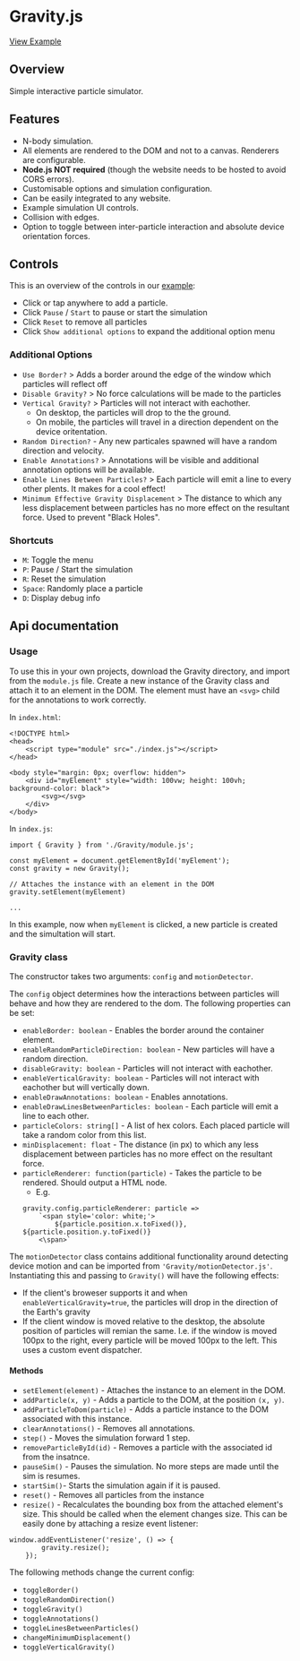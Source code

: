 # Gravity.js

[View Example](https://theithorian.github.io/Gravity/)

## Overview

Simple interactive particle simulator.

## Features

-   N-body simulation.
-   All elements are rendered to the DOM and not to a canvas. Renderers are configurable.
-   **Node.js NOT required** (though the website needs to be hosted to avoid CORS errors).
-   Customisable options and simulation configuration.
-   Can be easily integrated to any website.
-   Example simulation UI controls.
-   Collision with edges.
-   Option to toggle between inter-particle interaction and absolute device orientation forces.

## Controls

This is an overview of the controls in our [example](https://theithorian.github.io/Gravity/):

-   Click or tap anywhere to add a particle.
-   Click `Pause` / `Start` to pause or start the simulation
-   Click `Reset` to remove all particles
-   Click `Show additional options` to expand the additional option menu

### Additional Options

-   `Use Border?` > Adds a border around the edge of the window which particles will reflect off
-   `Disable Gravity?` > No force calculations will be made to the particles
-   `Vertical Gravity?` > Particles will not interact with eachother.
    -   On desktop, the particles will drop to the the ground.
    -   On mobile, the particles will travel in a direction dependent on the device oritentation.
-   `Random Direction?` - Any new particales spawned will have a random direction and velocity.
-   `Enable Annotations?` > Annotations will be visible and additional annotation options will be available.
-   `Enable Lines Between Particles?` > Each particle will emit a line to every other plents. It makes for a cool effect!
-   `Minimum Effective Gravity Displacement` > The distance to which any less displacement between particles has no more effect on the resultant force. Used to prevent "Black Holes".

### Shortcuts

-   `M`: Toggle the menu
-   `P`: Pause / Start the simulation
-   `R`: Reset the simulation
-   `Space`: Randomly place a particle
-   `D`: Display debug info

## Api documentation

### Usage

To use this in your own projects, download the Gravity directory, and import from the `module.js` file. Create a new instance of the Gravity class and attach it to an element in the DOM. The element must have an `<svg>` child for the annotations to work correctly.

In `index.html`:

```
<!DOCTYPE html>
<head>
    <script type="module" src="./index.js"></script>
</head>

<body style="margin: 0px; overflow: hidden">
    <div id="myElement" style="width: 100vw; height: 100vh; background-color: black">
        <svg></svg>
    </div>
</body>
```

In `index.js`:

```
import { Gravity } from './Gravity/module.js';

const myElement = document.getElementById('myElement');
const gravity = new Gravity();

// Attaches the instance with an element in the DOM
gravity.setElement(myElement)

...

```

In this example, now when `myElement` is clicked, a new particle is created and the simultation will start.

### Gravity class

The constructor takes two arguments: `config` and `motionDetector`.

The `config` object determines how the interactions between particles will behave and how they are rendered to the dom. The following properties can be set:

-   `enableBorder: boolean` - Enables the border around the container element.
-   `enableRandomParticleDirection: boolean` - New particles will have a random direction.
-   `disableGravity: boolean` - Particles will not interact with eachother.
-   `enableVerticalGravity: boolean` - Particles will not interact with eachother but will vertically down.
-   `enableDrawAnnotations: boolean` - Enables annotations.
-   `enableDrawLinesBetweenParticles: boolean` - Each particle will emit a line to each other.
-   `particleColors: string[]` - A list of hex colors. Each placed particle will take a random color from this list.
-   `minDisplacement: float` - The distance (in px) to which any less displacement between particles has no more effect on the resultant force.
-   `particleRenderer: function(particle)` - Takes the particle to be rendered. Should output a HTML node.
    -   E.g.
    ```
    gravity.config.particleRenderer: particle =>
        `<span style='color: white;'>
            ${particle.position.x.toFixed()}, ${particle.position.y.toFixed()}
        <\span>`
    ```

The `motionDetector` class contains additional functionality around detecting device motion and can be imported from `'Gravity/motionDetector.js'`. Instantiating this and passing to `Gravity()` will have the following effects:

-   If the client's broweser supports it and when `enableVerticalGravity=true`, the particles will drop in the direction of the Earth's gravity
-   If the client window is moved relative to the desktop, the absolute position of particles will remian the same. I.e. if the window is moved 100px to the right, every particle will be moved 100px to the left. This uses a custom event dispatcher.

#### Methods

-   `setElement(element)` - Attaches the instance to an element in the DOM.
-   `addParticle(x, y)` - Adds a particle to the DOM, at the position `(x, y)`.
-   `addParticleToDom(particle)` - Adds a particle instance to the DOM associated with this instance.
-   `clearAnnotations()` - Removes all annotations.
-   `step()` - Moves the simulation forward 1 step.
-   `removeParticleById(id)` - Removes a particle with the associated id from the insatnce.
-   `pauseSim()` - Pauses the simulation. No more steps are made until the sim is resumes.
-   `startSim()`- Starts the simulation again if it is paused.
-   `reset()` - Removes all particles from the instance
-   `resize()` - Recalculates the bounding box from the attached element's size. This should be called when the element changes size. This can be easily done by attaching a resize event listener:

```
window.addEventListener('resize', () => {
        gravity.resize();
    });
```

The following methods change the current config:

-   `toggleBorder()`
-   `toggleRandomDirection()`
-   `toggleGravity()`
-   `toggleAnnotations()`
-   `toggleLinesBetweenParticles()`
-   `changeMinimumDisplacement()`
-   `toggleVerticalGravity()`
